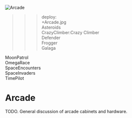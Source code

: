 ![Arcade](Arcade.jpg)

>>> deploy:<br>
>>>    +Arcade.jpg<br>
>>>    Asteroids<br>
>>>    CrazyClimber:Crazy Climber<br>
>>>    Defender<br>
>>>    Frogger<br>
>>>    Galaga<br>

MoonPatrol<br>
OmegaRace<br>
SpaceEncounters<br>
SpaceInvaders<br>
TimePilot<br>

# Arcade

TODO. General discussion of arcade cabinets and hardware.
